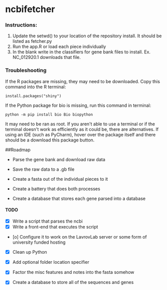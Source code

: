 # ncbifetcher

### Instructions:
1) Update the setwd() to your location of the repository install. It should be listed as fetcher.py
2) Run the app.R or load each piece individually
3) In the blank write in the classifiers for gene bank files to install. Ex. NC_012920.1 downloads that file.


### Troubleshooting
If the R packages are missing, they may need to be downloaded. Copy this command into the R terminal:
```
install.packages("shiny")
```

If the Python package for bio is missing, run this command in terminal:
```
python -m pip install bio Bio biopython
```


It may need to be ran as root. If you aren't able to use a terminal or if the terminal doesn't work as efficiently as
it could be, there are alternatives. If using an IDE (such as PyCharm), hover over the package itself and there should
be a download this package button.

##Roadmap
- Parse the gene bank and download raw data
- Save the raw data to a .gb file
- Create a fasta out of the individual pieces to it
- Create a battery that does both processes

- Create a database that stores each gene parsed into a database

#### TODO
- [x] Write a script that parses the ncbi
- [x] Write a front-end that executes the script
- [o] Configure it to work on the LavrovLab server or some form of university funded hosting
- [x] Clean up Python
- [x] Add optional folder location specifier
- [x] Factor the misc features and notes into the fasta somehow
- [x] Create a database to store all of the sequences and genes

